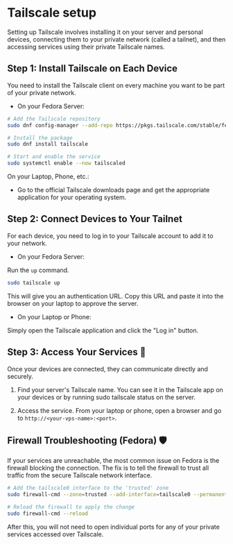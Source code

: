 # Tailscale setup

Setting up Tailscale involves installing it on your server and personal devices, connecting them to your private network (called a tailnet), and then accessing services using their private Tailscale names.

## Step 1: Install Tailscale on Each Device

You need to install the Tailscale client on every machine you want to be part of your private network.

- On your Fedora Server:

```bash
# Add the Tailscale repository
sudo dnf config-manager --add-repo https://pkgs.tailscale.com/stable/fedora/tailscale.repo

# Install the package
sudo dnf install tailscale

# Start and enable the service
sudo systemctl enable --now tailscaled
```

On your Laptop, Phone, etc.:

- Go to the official Tailscale downloads page and get the appropriate application for your operating system.

## Step 2: Connect Devices to Your Tailnet

For each device, you need to log in to your Tailscale account to add it to your network.

- On your Fedora Server:

Run the `up` command.

```bash
sudo tailscale up
```

This will give you an authentication URL. Copy this URL and paste it into the browser on your laptop to approve the server.

- On your Laptop or Phone:

Simply open the Tailscale application and click the "Log in" button.

## Step 3: Access Your Services 🚀

Once your devices are connected, they can communicate directly and securely.

1. Find your server's Tailscale name. You can see it in the Tailscale app on your devices or by running sudo tailscale status on the server.

2. Access the service. From your laptop or phone, open a browser and go to `http://<your-vps-name>:<port>`.

## Firewall Troubleshooting (Fedora) 🛡️

If your services are unreachable, the most common issue on Fedora is the firewall blocking the connection. The fix is to tell the firewall to trust all traffic from the secure Tailscale network interface.

```bash
# Add the tailscale0 interface to the 'trusted' zone
sudo firewall-cmd --zone=trusted --add-interface=tailscale0 --permanent

# Reload the firewall to apply the change
sudo firewall-cmd --reload
```

After this, you will not need to open individual ports for any of your private services accessed over Tailscale.
